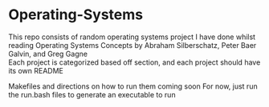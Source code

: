 # Operating-Systems

This repo consists of random operating systems project I have done whilst reading Operating Systems Concepts by Abraham Silberschatz, Peter Baer Galvin, and Greg Gagne <br>
Each project is categorized based off section, and each project should have its own README 

Makefiles and directions on how to run them coming soon 
For now, just run the run.bash files to generate an executable to run 
